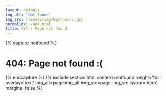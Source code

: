 ```yaml
---
layout: default
img_alt: "Not found"
img_src: /assets/img/bg/chairs.jpg
permalink: /404.html
title: 404 | Page not found
---
```


{% capture notfound %}
# 404: **Page not found :(**
{% endcapture %}
{% include section.html content=notfound height='full' overlay='text' img_alt=page.img_alt img_src=page.img_src layout='hero' margins=false %}
